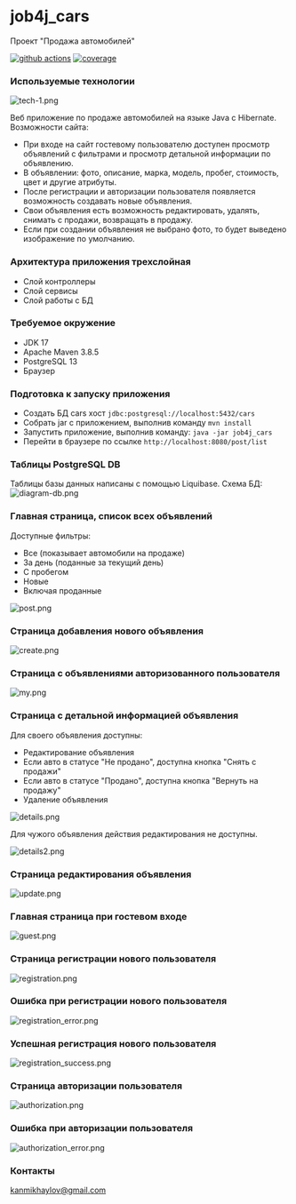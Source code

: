 # job4j_cars
Проект "Продажа автомобилей"

[![github actions][actions-image]][actions-url]
[![coverage][codecov-image]][codecov-url]

### Используемые технологии

![tech-1.png](readme/image/tech-1.png)

Веб приложение по продаже автомобилей на языке Java с Hibernate.
Возможности сайта:
- При входе на сайт гостевому пользователю доступен просмотр объявлений с фильтрами 
  и просмотр детальной информации по объявлению.
- В объявлении: фото, описание, марка, модель, пробег, стоимость, цвет и другие атрибуты.
- После регистрации и авторизации пользователя появляется возможность создавать новые объявления.
- Свои объявления есть возможность редактировать, удалять, снимать с продажи, возвращать в продажу.
- Если при создании объявления не выбрано фото, то будет выведено изображение по умолчанию.

### Архитектура приложения трехслойная
- Слой контроллеры
- Слой сервисы
- Слой работы с БД

### Требуемое окружение
- JDK 17
- Apache Maven 3.8.5
- PostgreSQL 13
- Браузер

### Подготовка к запуску приложения
- Создать БД cars хост `jdbc:postgresql://localhost:5432/cars`
- Собрать jar с приложением, выполнив команду `mvn install`
- Запустить приложение, выполнив команду: `java -jar job4j_cars`
- Перейти в браузере по ссылке `http://localhost:8080/post/list`

### Таблицы PostgreSQL DB
Таблицы базы данных написаны с помощью Liquibase. Схема БД:
![diagram-db.png](readme/image/diagram-db.png)

### Главная страница, список всех объявлений
Доступные фильтры:
- Все (показывает автомобили на продаже)
- За день (поданные за текущий день)
- С пробегом
- Новые
- Включая проданные

![post.png](readme/image/post.png)

### Страница добавления нового объявления
![create.png](readme/image/create.png)

### Страница с объявлениями авторизованного пользователя
![my.png](readme/image/my.png)

### Страница с детальной информацией объявления
Для своего объявления доступны:
- Редактирование объявления
- Если авто в статусе "Не продано", доступна кнопка "Снять с продажи"
- Если авто в статусе "Продано", доступна кнопка "Вернуть на продажу"
- Удаление объявления

![details.png](readme/image/details.png)

Для чужого объявления действия редактирования не доступны.

![details2.png](readme/image/details2.png)

### Страница редактирования объявления
![update.png](readme/image/update.png)

### Главная страница при гостевом входе
![guest.png](readme/image/guest.png)

### Страница регистрации нового пользователя
![registration.png](readme/image/registration.png)

### Ошибка при регистрации нового пользователя
![registration_error.png](readme/image/registration_error.png)

### Успешная регистрация нового пользователя
![registration_success.png](readme/image/registration_success.png)

### Страница авторизации пользователя
![authorization.png](readme/image/authorization.png)

### Ошибка при авторизации пользователя
![authorization_error.png](readme/image/authorization_error.png)

### Контакты
kanmikhaylov@gmail.com

[actions-image]: https://github.com/kamikhaylov/job4j_cars/actions/workflows/maven.yml/badge.svg
[actions-url]: https://github.com/kamikhaylov/job4j_cars/actions/workflows/maven.yml
[codecov-image]: https://codecov.io/gh/kamikhaylov/job4j_cars/graph/badge.svg?token=88F9IMOKGF
[codecov-url]: https://codecov.io/gh/kamikhaylov/job4j_cars
